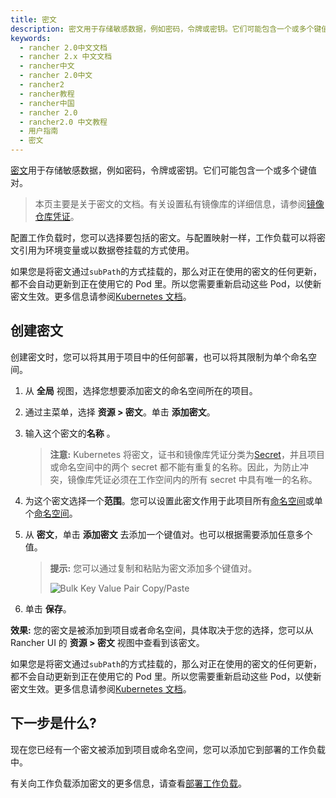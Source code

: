 ```yaml
---
title: 密文
description: 密文用于存储敏感数据，例如密码，令牌或密钥。它们可能包含一个或多个键值对。配置工作负载时，您将能够选择要包括的密文。与配置映射一样，工作负载可以将密文引用为环境变量或以数据卷挂载的方式使用。
keywords:
  - rancher 2.0中文文档
  - rancher 2.x 中文文档
  - rancher中文
  - rancher 2.0中文
  - rancher2
  - rancher教程
  - rancher中国
  - rancher 2.0
  - rancher2.0 中文教程
  - 用户指南
  - 密文
---
```


[密文](https://kubernetes.io/docs/concepts/configuration/secret/#overview-of-secrets)用于存储敏感数据，例如密码，令牌或密钥。它们可能包含一个或多个键值对。

> 本页主要是关于密文的文档。有关设置私有镜像库的详细信息，请参阅[镜像仓库凭证](/docs/rancher2/k8s-in-rancher/registries/_index)。

配置工作负载时，您可以选择要包括的密文。与配置映射一样，工作负载可以将密文引用为环境变量或以数据卷挂载的方式使用。

如果您是将密文通过`subPath`的方式挂载的，那么对正在使用的密文的任何更新，都不会自动更新到正在使用它的 Pod 里。所以您需要重新启动这些 Pod，以使新密文生效。更多信息请参阅[Kubernetes 文档](https://kubernetes.io/docs/concepts/configuration/secret/#mounted-secrets-are-updated-automatically)。

## 创建密文

创建密文时，您可以将其用于项目中的任何部署，也可以将其限制为单个命名空间。

1. 从 **全局** 视图，选择您想要添加密文的命名空间所在的项目。

2. 通过主菜单，选择 **资源 > 密文**。单击 **添加密文**。

3. 输入这个密文的**名称** 。

   > **注意:** Kubernetes 将密文，证书和镜像库凭证分类为[Secret](https://kubernetes.io/docs/concepts/configuration/secret/)，并且项目或命名空间中的两个 secret 都不能有重复的名称。因此，为防止冲突，镜像库凭证必须在工作空间内的所有 secret 中具有唯一的名称。

4. 为这个密文选择一个**范围**。您可以设置此密文作用于此项目所有[命名空间](/docs/rancher2/cluster-admin/projects-and-namespaces/_index)或单个[命名空间](/docs/rancher2/cluster-admin/projects-and-namespaces/_index)。

5. 从 **密文**，单击 **添加密文** 去添加一个键值对。也可以根据需要添加任意多个值。

   > **提示:** 您可以通过复制和粘贴为密文添加多个键值对。
   >
   > ![Bulk Key Value Pair Copy/Paste](/img/rancher/bulk-key-values.gif)

6. 单击 **保存**。

**效果:** 您的密文是被添加到项目或者命名空间，具体取决于您的选择，您可以从 Rancher UI 的 **资源 > 密文** 视图中查看到该密文。

如果您是将密文通过`subPath`的方式挂载的，那么对正在使用的密文的任何更新，都不会自动更新到正在使用它的 Pod 里。所以您需要重新启动这些 Pod，以使新密文生效。更多信息请参阅[Kubernetes 文档](https://kubernetes.io/docs/concepts/configuration/secret/#mounted-secrets-are-updated-automatically)。

## 下一步是什么?

现在您已经有一个密文被添加到项目或命名空间，您可以添加它到部署的工作负载中。

有关向工作负载添加密文的更多信息，请查看[部署工作负载](/docs/rancher2/k8s-in-rancher/workloads/deploy-workloads/_index)。

